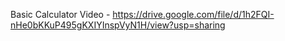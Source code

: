 Basic Calculator Video - 
https://drive.google.com/file/d/1h2FQI-nHe0bKKuP495gKXIYInspVyN1H/view?usp=sharing
